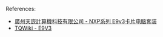 References:
* [廣州天嵌計算機科技有限公司 - NXP系列 E9v3卡片电脑套装](http://www.embedsky.com/index.php?g=home&m=product&a=show&id=92)
* [TQWiki - E9V3](http://wiki.armbbs.net/tqwiki/public/docs/E9V3)
